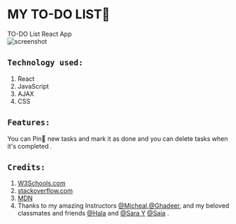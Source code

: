 # MY  TO-DO LIST📌 
 TO-DO List React App<br>
![screenshot](public/SS.png)


## `Technology used:`

1. React <br>
2. JavaScript<br>
3. AJAX<br>
4. CSS <br>


## `Features:`

You can Pin📌 new tasks and mark it as done and you can delete tasks when it's completed .<br>


## `Credits:`

1. [W3Schools.com](www.w3schools.com)
2. [stackoverflow.com](www.stackoverflow.com)
3. [MDN](https://developer.mozilla.org/en-US/)
4. Thanks to my amazing Instructors [@Micheal](https://github.com/micfin),[@Ghadeer](https://github.com/ghadeer-x/), and my beloved classmates and friends [@Hala](https://github.com/hala-almaimoni) and [@Sara Y](https://github.com/sara0alyahya)
[@Saja](https://github.com/sajaalgadhi) . 
